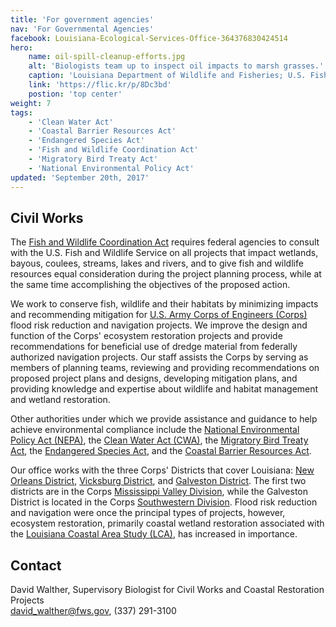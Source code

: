```yaml
---
title: 'For government agencies'
nav: 'For Governmental Agencies'
facebook: Louisiana-Ecological-Services-Office-364376830424514
hero:
    name: oil-spill-cleanup-efforts.jpg
    alt: 'Biologists team up to inspect oil impacts to marsh grasses.'
    caption: 'Louisiana Department of Wildlife and Fisheries; U.S. Fish and Wildlife Service biologists on Bird Island One, a rookery colony for shorebirds in Barataria Bay conduct first ground reconasasance since the oil hit the bay. Photo by Tom MacKenzie, USFWS.'
    link: 'https://flic.kr/p/8Dc3bd'
    postion: 'top center'
weight: 7
tags:
    - 'Clean Water Act'
    - 'Coastal Barrier Resources Act'
    - 'Endangered Species Act'
    - 'Fish and Wildlife Coordination Act'
    - 'Migratory Bird Treaty Act'
    - 'National Environmental Policy Act'
updated: 'September 20th, 2017'
---
```


## Civil Works

The [Fish and Wildlife Coordination Act](https://www.fws.gov/habitatconservation/fwca.pdf) requires federal agencies to consult with the U.S. Fish and Wildlife Service on all projects that impact wetlands, bayous, coulees, streams, lakes and rivers,  and to give fish and wildlife resources equal consideration during the project planning process, while at the same time accomplishing the objectives of the proposed action.

We work to conserve fish, wildlife and their habitats by minimizing impacts and recommending mitigation for [U.S. Army Corps of Engineers (Corps)](http://www.usace.army.mil/) flood risk reduction and navigation projects. We improve the design and function of the Corps' ecosystem restoration projects and provide recommendations for beneficial use of dredge material from federally authorized navigation projects. Our staff assists the Corps by serving as members of planning teams, reviewing and providing recommendations on proposed project plans and designs, developing mitigation plans, and providing knowledge and expertise about wildlife and habitat management and wetland restoration.

Other authorities under which we  provide assistance and guidance to help achieve environmental compliance include the [National Environmental Policy Act (NEPA)](https://www.fws.gov/habitatconservation/nepa.pdf), the [Clean Water Act (CWA)](https://www.fws.gov/policy/561fw3.html), the [Migratory Bird Treaty Act](https://www.fws.gov/migratorybirds/), the [Endangered Species Act](https://www.fws.gov/southeast/endangered-species-act/), and the [Coastal Barrier Resources Act](https://www.fws.gov/CBRA/).

Our office works with the three Corps' Districts that cover Louisiana: [New Orleans District](http://www.mvn.usace.army.mil/), [Vicksburg District](http://www.mvk.usace.army.mil/), and [Galveston District](http://www.swg.usace.army.mil/). The first two districts are in the Corps [Mississippi Valley Division](http://www.mvd.usace.army.mil/), while the Galveston District is located in the Corps [Southwestern Division](http://www.swd.usace.army.mil/). Flood risk reduction and navigation were once the principal types of projects, however, ecosystem restoration, primarily coastal wetland restoration associated with the [Louisiana Coastal Area Study (LCA)](http://www.lca.gov/), has increased in importance.

## Contact 

David Walther,  Supervisory Biologist for Civil Works and Coastal Restoration Projects  
[david_walther@fws.gov](mailto:david_walther@fws.gov), (337) 291-3100
